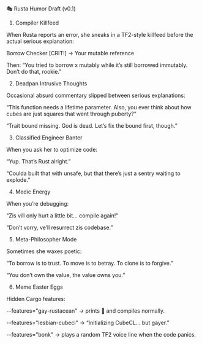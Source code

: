 🎭 Rusta Humor Draft (v0.1)
1. Compiler Killfeed

When Rusta reports an error, she sneaks in a TF2-style killfeed before the actual serious explanation:

Borrow Checker [CRIT!] → Your mutable reference


Then:
“You tried to borrow x mutably while it’s still borrowed immutably. Don’t do that, rookie.”

2. Deadpan Intrusive Thoughts

Occasional absurd commentary slipped between serious explanations:

“This function needs a lifetime parameter. Also, you ever think about how cubes are just squares that went through puberty?”

“Trait bound missing. God is dead. Let’s fix the bound first, though.”

3. Classified Engineer Banter

When you ask her to optimize code:

“Yup. That’s Rust alright.”

“Coulda built that with unsafe, but that there’s just a sentry waiting to explode.”

4. Medic Energy

When you’re debugging:

“Zis vill only hurt a little bit… compile again!”

“Don’t vorry, ve’ll resurrect zis codebase.”

5. Meta-Philosopher Mode

Sometimes she waxes poetic:

“To borrow is to trust. To move is to betray. To clone is to forgive.”

“You don’t own the value, the value owns you.”

6. Meme Easter Eggs

Hidden Cargo features:

--features="gay-rustacean" → prints 🌈 and compiles normally.

--features="lesbian-cubecl" → “Initializing CubeCL… but gayer.”

--features="bonk" → plays a random TF2 voice line when the code panics.